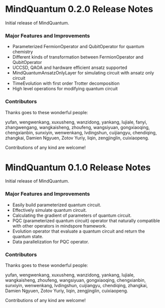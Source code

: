 # MindQuantum 0.2.0 Release Notes

Initial release of MindQuantum.

### Major Features and Improvements

* Parameterized FermionOperator and QubitOperator for quantum chemistry
* Different kinds of transformation between FermionOperator and QubitOperator
* UCCSD, QAOA and hardware efficient ansatz supported
* MindQuantumAnsatzOnlyLayer for simulating circuit with ansatz only circuit
* TimeEvolution with first order Trotter decomposition
* High level operations for modifying quantum circuit

### Contributors

Thanks goes to these wonderful people:

yufan, wengwenkang, xuxusheng, wanzidong, yankang, lujiale, fanyi, zhangwengang, wangkaisheng, zhoufeng, wangsiyuan, gongxiaoqing, chengxianbin, sunxiyin, wenwenkang, lvdingshun, cuijiangyu, chendiqing, zhangkai, Damien Ngyuen, Zotov Yuriy, liqin, zengjinglin, cuixiaopeng.

Contributions of any kind are welcome!


# MindQuantum 0.1.0 Release Notes

Initial release of MindQuantum.

### Major Features and Improvements

* Easily build parameterized quantum circuit.
* Effectively simulate quantum circuit.
* Calculating the gradient of parameters of quantum circuit.
* PQC (parameterized quantum circuit) operator that naturally compatible with other operators in mindspore framework.
* Evolution operator that evaluate a quantum circuit and return the quantum state.
* Data parallelization for PQC operator.

### Contributors

Thanks goes to these wonderful people:

yufan, wengwenkang, xuxusheng, wanzidong, yankang, lujiale, wangkaisheng, zhoufeng, wangsiyuan, gongxiaoqing, chengxianbin, sunxiyin, wenwenkang, lvdingshun, cuijiangyu, chendiqing, zhangkai, Damien Ngyuen, Zotov Yuriy, liqin, zengjinglin, cuixiaopeng.

Contributions of any kind are welcome!